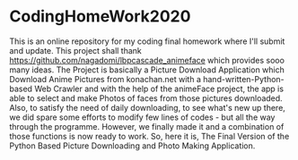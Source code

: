 # CodingHomeWork2020
This is an online repository for my coding final homework where I'll submit and update.
This project shall thank https://github.com/nagadomi/lbpcascade_animeface which provides sooo many ideas.
The Project is basically a Picture Download Application which Download Anime Pictures from konachan.net with a hand-written-Python-based Web Crawler and with the help of the animeFace project, the app is able to select and make Photos of faces from those pictures downloaded. Also, to satisfy the need of daily downloading, to see what's new up there, we did spare some efforts to modify few lines of codes - but all the way through the programme. However, we finally made it and a combination of those functions is now ready to work.
So, here it is, The Final Version of the Python Based Picture Downloading and Photo Making Application.